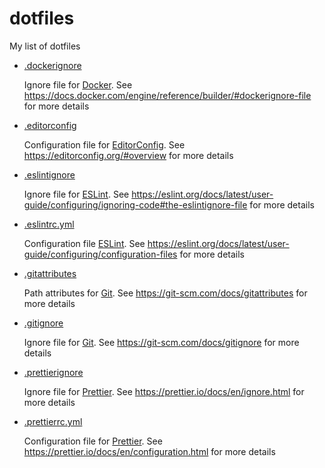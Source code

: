 # dotfiles

My list of dotfiles

- [.dockerignore](.dockerignore)

  Ignore file for [Docker](https://www.docker.com/).
  See https://docs.docker.com/engine/reference/builder/#dockerignore-file for more details

- [.editorconfig](.editorconfig)

  Configuration file for [EditorConfig](https://editorconfig.org/).
  See https://editorconfig.org/#overview for more details

- [.eslintignore](.eslintignore)
  
  Ignore file for [ESLint](https://eslint.org/).
  See https://eslint.org/docs/latest/user-guide/configuring/ignoring-code#the-eslintignore-file for more details

- [.eslintrc.yml](.eslintrc.yml)

  Configuration file [ESLint](https://eslint.org/).
  See https://eslint.org/docs/latest/user-guide/configuring/configuration-files for more details

- [.gitattributes](.gitattributes)

  Path attributes for [Git](https://git-scm.com/).
  See https://git-scm.com/docs/gitattributes for more details

- [.gitignore](.gitignore)

  Ignore file for [Git](https://git-scm.com/).
  See https://git-scm.com/docs/gitignore for more details

- [.prettierignore](.prettierignore)

  Ignore file for [Prettier](https://prettier.io/).
  See https://prettier.io/docs/en/ignore.html for more details

- [.prettierrc.yml](.prettierrc.yml)

  Configuration file for [Prettier](https://prettier.io/).
  See https://prettier.io/docs/en/configuration.html for more details
